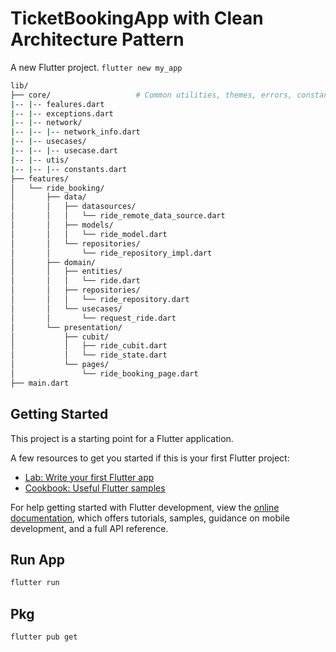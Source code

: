 # TicketBookingApp with Clean Architecture Pattern

A new Flutter project. `flutter new my_app`

```bash
lib/
├── core/                   # Common utilities, themes, errors, constants
|-- |-- fealures.dart
|-- |-- exceptions.dart
|-- |-- network/
|-- |-- |-- network_info.dart
|-- |-- usecases/
|-- |-- |-- usecase.dart
|-- |-- utis/
|-- |-- |-- constants.dart
├── features/
│   └── ride_booking/
│       ├── data/
│       │   ├── datasources/
│       │   │   └── ride_remote_data_source.dart
│       │   ├── models/
│       │   │   └── ride_model.dart
│       │   └── repositories/
│       │       └── ride_repository_impl.dart
│       ├── domain/
│       │   ├── entities/
│       │   │   └── ride.dart
│       │   ├── repositories/
│       │   │   └── ride_repository.dart
│       │   └── usecases/
│       │       └── request_ride.dart
│       └── presentation/
│           ├── cubit/
│           │   ├── ride_cubit.dart
│           │   └── ride_state.dart
│           └── pages/
│               └── ride_booking_page.dart
├── main.dart
```

## Getting Started

This project is a starting point for a Flutter application.

A few resources to get you started if this is your first Flutter project:

- [Lab: Write your first Flutter app](https://docs.flutter.dev/get-started/codelab)
- [Cookbook: Useful Flutter samples](https://docs.flutter.dev/cookbook)

For help getting started with Flutter development, view the
[online documentation](https://docs.flutter.dev/), which offers tutorials,
samples, guidance on mobile development, and a full API reference.

## Run App

```bash
flutter run
```

## Pkg

```bash
flutter pub get
```
